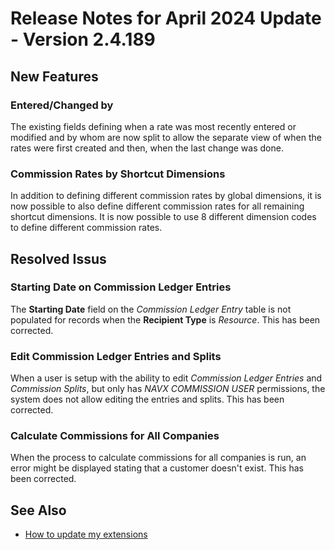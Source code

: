 # Release Notes for April 2024 Update - Version 2.4.189

## New Features

### Entered/Changed by

The existing fields defining when a rate was most recently entered or modified and by whom are now split to allow the separate view of when the rates were first created and then, when the last change was done.

### Commission Rates by Shortcut Dimensions

In addition to defining different commission rates by global dimensions, it is now possible to also define different commission rates for all remaining shortcut dimensions. It is now possible to use 8 different dimension codes to define different commission rates.

## Resolved Issus

### Starting Date on Commission Ledger Entries

The **Starting Date** field on the *Commission Ledger Entry* table is not populated for records when the **Recipient Type** is *Resource*. This has been corrected.

### Edit Commission Ledger Entries and Splits

When a user is setup with the ability to edit *Commission Ledger Entries* and *Commission Splits*, but only has *NAVX COMMISSION USER* permissions, the system does not allow editing the entries and splits. This has been corrected.

### Calculate Commissions for All Companies

When the process to calculate commissions for all companies is run, an error might be displayed stating that a customer doesn't exist. This has been corrected.

## See Also

- [How to update my extensions](../faq-index.md#i-want-to-update-my-version-of-nav-x-commission-management)
